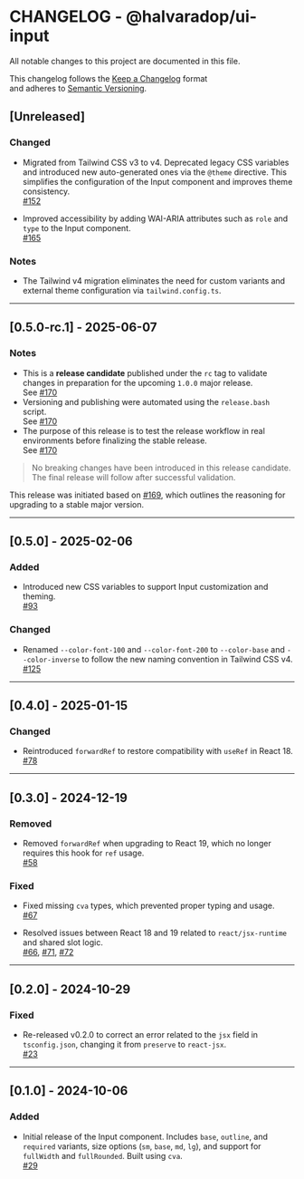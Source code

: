 # CHANGELOG - @halvaradop/ui-input

All notable changes to this project are documented in this file.

This changelog follows the [Keep a Changelog](https://keepachangelog.com/en/1.1.0/) format  
and adheres to [Semantic Versioning](https://semver.org/spec/v2.0.0.html).

## [Unreleased]

### Changed

- Migrated from Tailwind CSS v3 to v4. Deprecated legacy CSS variables and introduced new auto-generated ones via the `@theme` directive. This simplifies the configuration of the Input component and improves theme consistency.  
  [#152](https://github.com/halvaradop/ui/pull/152)

- Improved accessibility by adding WAI-ARIA attributes such as `role` and `type` to the Input component.  
  [#165](https://github.com/halvaradop/ui/pull/165)

### Notes

- The Tailwind v4 migration eliminates the need for custom variants and external theme configuration via `tailwind.config.ts`.

---

## [0.5.0-rc.1] - 2025-06-07

### Notes

- This is a **release candidate** published under the `rc` tag to validate changes in preparation for the upcoming `1.0.0` major release.  
  See [#170](https://github.com/halvaradop/ui/pull/170)
- Versioning and publishing were automated using the `release.bash` script.  
  See [#170](https://github.com/halvaradop/ui/pull/170)
- The purpose of this release is to test the release workflow in real environments before finalizing the stable release.  
  See [#170](https://github.com/halvaradop/ui/pull/170)

> No breaking changes have been introduced in this release candidate.  
> The final release will follow after successful validation.

This release was initiated based on [#169](https://github.com/halvaradop/ui/issues/169), which outlines the reasoning for upgrading to a stable major version.

---

## [0.5.0] - 2025-02-06

### Added

- Introduced new CSS variables to support Input customization and theming.  
  [#93](https://github.com/halvaradop/ui/pull/93)

### Changed

- Renamed `--color-font-100` and `--color-font-200` to `--color-base` and `--color-inverse` to follow the new naming convention in Tailwind CSS v4.  
  [#125](https://github.com/halvaradop/ui/pull/125)

---

## [0.4.0] - 2025-01-15

### Changed

- Reintroduced `forwardRef` to restore compatibility with `useRef` in React 18.  
  [#78](https://github.com/halvaradop/ui/pull/78)

---

## [0.3.0] - 2024-12-19

### Removed

- Removed `forwardRef` when upgrading to React 19, which no longer requires this hook for `ref` usage.  
  [#58](https://github.com/halvaradop/ui/pull/58)

### Fixed

- Fixed missing `cva` types, which prevented proper typing and usage.  
  [#67](https://github.com/halvaradop/ui/pull/67)

- Resolved issues between React 18 and 19 related to `react/jsx-runtime` and shared slot logic.  
  [#66](https://github.com/halvaradop/ui/issues/66), [#71](https://github.com/halvaradop/ui/pull/71), [#72](https://github.com/halvaradop/ui/pull/72)

---

## [0.2.0] - 2024-10-29

### Fixed

- Re-released v0.2.0 to correct an error related to the `jsx` field in `tsconfig.json`, changing it from `preserve` to `react-jsx`.  
  [#23](https://github.com/halvaradop/ui/pull/23)

---

## [0.1.0] - 2024-10-06

### Added

- Initial release of the Input component. Includes `base`, `outline`, and `required` variants, size options (`sm`, `base`, `md`, `lg`), and support for `fullWidth` and `fullRounded`. Built using `cva`.  
  [#29](https://github.com/halvaradop/ui/pull/29)
